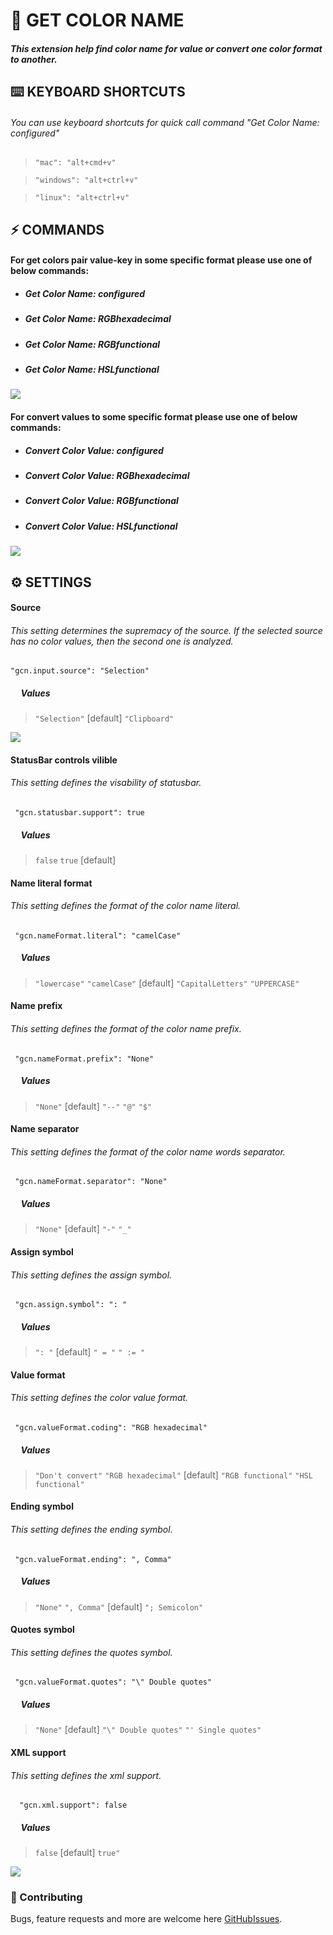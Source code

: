 # 🎨 GET COLOR NAME 

##### This extension help find color name for value or convert one color format to another.

## ⌨️ KEYBOARD SHORTCUTS
###### You can use keyboard shortcuts for quick call command "Get Color Name: configured"
####
> ```"mac": "alt+cmd+v"```

> ```"windows": "alt+ctrl+v"```

> ```"linux": "alt+ctrl+v"```
## ⚡️ COMMANDS
#### For get colors pair value-key in some specific format please use one of below commands:
- ##### Get Color Name: configured
- ##### Get Color Name: RGBhexadecimal
- ##### Get Color Name: RGBfunctional
- ##### Get Color Name: HSLfunctional

![](https://raw.githubusercontent.com/volynetsSerhii/get-color-name/master/assets/demoGet.gif)

#### For convert values to some specific format please use one of below commands:
- ##### Convert Color Value: configured
- ##### Convert Color Value: RGBhexadecimal
- ##### Convert Color Value: RGBfunctional
- ##### Convert Color Value: HSLfunctional

![](https://raw.githubusercontent.com/volynetsSerhii/get-color-name/master/assets/demoConvert.gif)

## ⚙️ SETTINGS
#### Source
###### This setting determines the supremacy of the source. If the selected source has no color values, then the second one is analyzed.
####
```
"gcn.input.source": "Selection"
```
##### &nbsp;&nbsp;&nbsp;&nbsp;&nbsp;Values
>```"Selection"``` [default]
>```"Clipboard"```

![](https://raw.githubusercontent.com/volynetsSerhii/get-color-name/master/assets/demoSource.gif)

#### StatusBar controls vilible
###### This setting defines the visability of statusbar.
####
```
 "gcn.statusbar.support": true
```
##### &nbsp;&nbsp;&nbsp;&nbsp;&nbsp;Values
> ```false```
> ```true``` [default]

#### Name literal format
###### This setting defines the format of the color name literal.
####
```
 "gcn.nameFormat.literal": "camelCase"
```
##### &nbsp;&nbsp;&nbsp;&nbsp;&nbsp;Values
> ```"lowercase"```
> ```"camelCase"``` [default]
> ```"CapitalLetters"```
> ```"UPPERCASE"```

#### Name prefix
###### This setting defines the format of the color name prefix.
####
```
 "gcn.nameFormat.prefix": "None"
```
##### &nbsp;&nbsp;&nbsp;&nbsp;&nbsp;Values
> ```"None"``` [default]
> ```"--"``` 
> ```"@"```
> ```"$"```

#### Name separator
###### This setting defines the format of the color name words separator.
####
```
 "gcn.nameFormat.separator": "None"
```
##### &nbsp;&nbsp;&nbsp;&nbsp;&nbsp;Values
> ```"None"``` [default]
> ```"-"``` 
> ```"_"```

#### Assign symbol
###### This setting defines the assign symbol.
####
```
 "gcn.assign.symbol": ": "
```
##### &nbsp;&nbsp;&nbsp;&nbsp;&nbsp;Values
> ```": "``` [default]
> ```" = "``` 
> ```" := "```

#### Value format
###### This setting defines the color value format.
####
```
 "gcn.valueFormat.coding": "RGB hexadecimal"
```
##### &nbsp;&nbsp;&nbsp;&nbsp;&nbsp;Values
> ```"Don't convert"``` 
> ```"RGB hexadecimal"``` [default]
> ```"RGB functional"```
> ```"HSL functional"```

#### Ending symbol
###### This setting defines the ending symbol.
####
```
 "gcn.valueFormat.ending": ", Comma"
```
##### &nbsp;&nbsp;&nbsp;&nbsp;&nbsp;Values
> ```"None"```
> ```", Comma"``` [default]
> ```"; Semicolon"```

#### Quotes symbol
###### This setting defines the quotes symbol.
####
```
 "gcn.valueFormat.quotes": "\" Double quotes"
```
##### &nbsp;&nbsp;&nbsp;&nbsp;&nbsp;Values
> ```"None"``` [default]
> ```"\" Double quotes"``` 
> ```"' Single quotes"```

#### XML support
###### This setting defines the xml support.
####
```
  "gcn.xml.support": false
```
##### &nbsp;&nbsp;&nbsp;&nbsp;&nbsp;Values
> ```false``` [default]
> ```true"``` 

![](https://raw.githubusercontent.com/volynetsSerhii/get-color-name/master/assets/demoXML.gif)

### 🎯 Contributing

Bugs, feature requests and more are welcome here [GitHubIssues](https://github.com/volynetsSerhii/get-color-name/issues).
